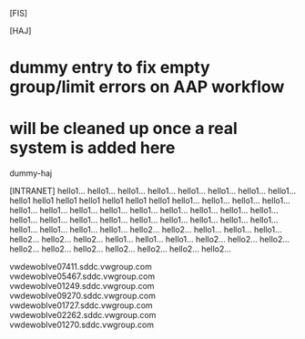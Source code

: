 [FIS]

[HAJ]
# dummy entry to fix empty group/limit errors on AAP workflow
# will be cleaned up once a real system is added here
dummy-haj

[INTRANET]
hello1...
hello1...
hello1...
hello1...
hello1...
hello1...
hello1...
hello1...
hello1
hello1
hello1
hello1
hello1
hello1
hello1
hello1...
hello1...
hello1...
hello1...
hello1...
hello1...
hello1...
hello1...
hello1...
hello1...
hello1...
hello1...
hello1...
hello1...
hello1...
hello1...
hello1...
hello1...
hello1...
hello1...
hello1...
hello1...
hello1...
hello1...
hello1...
hello1...
hello2...
hello2...
hello1...
hello1...
hello1...
hello2...
hello2...
hello2...
hello1...
hello1...
hello1...
hello2...
hello2...
hello2...
hello2...
hello2...
hello2...
hello2...
hello2...
hello2...
hello2...

vwdewoblve07411.sddc.vwgroup.com
vwdewoblve05467.sddc.vwgroup.com
vwdewoblve01249.sddc.vwgroup.com
vwdewoblve09270.sddc.vwgroup.com
vwdewoblve01727.sddc.vwgroup.com
vwdewoblve02262.sddc.vwgroup.com
vwdewoblve01270.sddc.vwgroup.com

